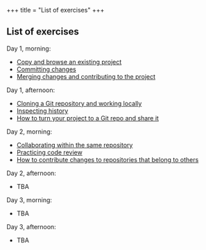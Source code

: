 +++
title = "List of exercises"
+++

## List of exercises

Day 1, morning:
- [Copy and browse an existing project](https://coderefinery.github.io/git-intro/browsing/#exercise)
- [Committing changes](https://coderefinery.github.io/git-intro/commits/#exercise)
- [Merging changes and contributing to the project](https://coderefinery.github.io/git-intro/merging/#exercise)

Day 1, afternoon:
- [Cloning a Git repository and working locally](https://coderefinery.github.io/git-intro/local-workflow/#exercise)
- [Inspecting history](https://coderefinery.github.io/git-intro/archaeology/#exercise)
- [How to turn your project to a Git repo and share it](https://coderefinery.github.io/git-intro/sharing/#exercise)

Day 2, morning:
- [Collaborating within the same repository](https://coderefinery.github.io/git-collaborative/same-repository/#exercise)
- [Practicing code review](https://coderefinery.github.io/git-collaborative/code-review/#exercise)
- [How to contribute changes to repositories that belong to others](https://coderefinery.github.io/git-collaborative/forking-workflow/#exercise)

Day 2, afternoon:
- TBA

Day 3, morning:
- TBA

Day 3, afternoon:
- TBA
